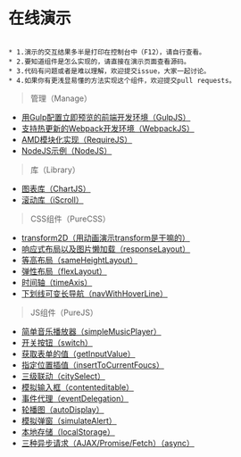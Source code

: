 # 在线演示

```

* 1.演示的交互结果多半是打印在控制台中（F12），请自行查看。
* 2.要知道组件是怎么实现的，请直接在演示页面查看源码。
* 3.代码有问题或者是难以理解，欢迎提交issue，大家一起讨论。
* 4.如果你有更浅显易懂的方法实现这个组件，欢迎提交pull requests。

```

> 管理（Manage）

* [用Gulp配置立即预览的前端开发环境（GulpJS）](https://github.com/bergwhite/demo/tree/master/Manage/GulpJS)
* [支持热更新的Webpack开发环境（WebpackJS）](https://github.com/bergwhite/demo/tree/master/Manage/WebpackJS)
* [AMD模块化实现（RequireJS）](https://bergwhite.github.io/demo/Manage/RequireJS/)
* [NodeJS示例（NodeJS）](https://github.com/bergwhite/demo/tree/master/Manage/NodeJS)

> 库（Library）

* [图表库（ChartJS）](https://bergwhite.github.io/demo/Library/ChartJS/)
* [滚动库（iScroll）](https://bergwhite.github.io/demo/Library/iScroll/iscroll-slide)

> CSS组件（PureCSS）

* [transform2D（用动画演示transform是干嘛的）](https://bergwhite.github.io/demo/PureCSS/transform2D)
* [响应式布局以及图片懒加载（responseLayout）](https://bergwhite.github.io/demo/PureCSS/responseLayout)
* [等高布局（sameHeightLayout）](https://bergwhite.github.io/demo/PureCSS/sameHeightLayout)
* [弹性布局（flexLayout）](https://bergwhite.github.io/demo/PureCSS/flexLayout)
* [时间轴（timeAxis）](https://bergwhite.github.io/demo/PureCSS/timeAxis)
* [下划线可变长导航（navWithHoverLine）](https://bergwhite.github.io/demo/PureCSS/navWithHoverLine)

> JS组件（PureJS）

* [简单音乐播放器（simpleMusicPlayer）](https://bergwhite.github.io/demo/PureJS/simpleMusicPlayer)
* [开关按钮（switch）](https://bergwhite.github.io/demo/PureJS/switch)
* [获取表单的值（getInputValue）](https://bergwhite.github.io/demo/PureJS/getInputValue)
* [指定位置插值（insertToCurrentFoucs）](https://bergwhite.github.io/demo/PureJS/insertToCurrentFoucs)
* [三级联动（citySelect）](https://bergwhite.github.io/demo/PureJS/citySelect)
* [模拟输入框（contenteditable）](https://bergwhite.github.io/demo/PureJS/contenteditable)
* [事件代理（eventDelegation）](https://bergwhite.github.io/demo/PureJS/eventDelegation)
* [轮播图（autoDisplay）](https://bergwhite.github.io/demo/PureJS/autoDisplay)
* [模拟弹窗（simulateAlert）](https://bergwhite.github.io/demo/PureJS/simulateAlert)
* [本地存储（localStorage）](https://bergwhite.github.io/demo/PureJS/localStorage)
* [三种异步请求（AJAX/Promise/Fetch）（async）](https://bergwhite.github.io/demo/PureJS/async)